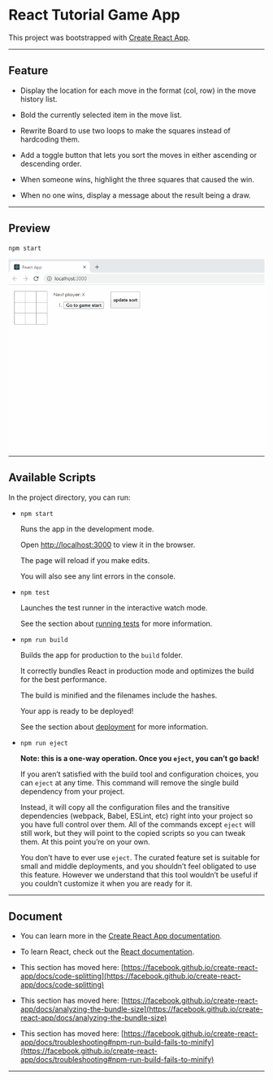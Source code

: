# React Tutorial Game App
This project was bootstrapped with [Create React App](https://github.com/facebook/create-react-app).

---

## Feature
* Display the location for each move in the format (col, row) in the move history list.

* Bold the currently selected item in the move list.

* Rewrite Board to use two loops to make the squares instead of hardcoding them.

* Add a toggle button that lets you sort the moves in either ascending or descending order.

* When someone wins, highlight the three squares that caused the win.

* When no one wins, display a message about the result being a draw.

---

## Preview
```
npm start
```
![preview](https://github.com/103style/ReactLearn/blob/master/react-tutorial-game-app/screenshot/react_game_preview.gif)


---

## Available Scripts
In the project directory, you can run:

* `npm start`
  
  Runs the app in the development mode.

  Open [http://localhost:3000](http://localhost:3000) to view it in the browser.

  The page will reload if you make edits.
  
  You will also see any lint errors in the console.

* `npm test`

  Launches the test runner in the interactive watch mode.

  See the section about [running tests](https://facebook.github.io/create-react-app/docs/running-tests) for more information.

* `npm run build`

  Builds the app for production to the `build` folder.

  It correctly bundles React in production mode and optimizes the build for the best performance.

  The build is minified and the filenames include the hashes.

  Your app is ready to be deployed!

  See the section about [deployment](https://facebook.github.io/create-react-app/docs/deployment) for more information.

*  `npm run eject`

   **Note: this is a one-way operation. Once you `eject`, you can’t go back!**

   If you aren’t satisfied with the build tool and configuration choices, you can `eject` at any time. This command will remove the single build dependency from your project.

   Instead, it will copy all the configuration files and the transitive dependencies (webpack, Babel, ESLint, etc) right into your project so you have full control over them. All of the commands except `eject` will still work, but they will point to the copied scripts so you can tweak them. At this point you’re on your own.

   You don’t have to ever use `eject`. The curated feature set is suitable for small and middle deployments, and you shouldn’t feel obligated to use this feature. However we understand that this tool wouldn’t be useful if you couldn’t customize it when you are ready for it.


---


## Document

* You can learn more in the [Create React App documentation](https://facebook.github.io/create-react-app/docs/getting-started).

* To learn React, check out the [React documentation](https://reactjs.org/).

* This section has moved here: [https://facebook.github.io/create-react-app/docs/code-splitting](https://facebook.github.io/create-react-app/docs/code-splitting)


* This section has moved here: [https://facebook.github.io/create-react-app/docs/analyzing-the-bundle-size](https://facebook.github.io/create-react-app/docs/analyzing-the-bundle-size)


* This section has moved here: [https://facebook.github.io/create-react-app/docs/troubleshooting#npm-run-build-fails-to-minify](https://facebook.github.io/create-react-app/docs/troubleshooting#npm-run-build-fails-to-minify)

---
